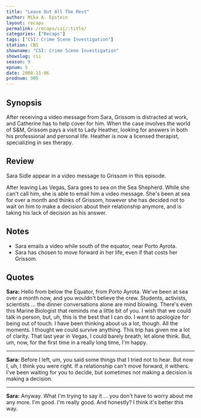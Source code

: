 ```yaml
---
title: "Leave Out All The Rest"
author: Mika A. Epstein
layout: recaps
permalink: /recaps/csi/:title/
categories: ["Recaps"]
tags: ["CSI: Crime Scene Investigation"]
station: CBS
showname: "CSI: Crime Scene Investigation"
showslug: csi
season: 9
epnum: 5
date: 2008-11-06
prodnum: 905
---
```


## Synopsis

After receiving a video message from Sara, Grissom is distracted at work, and Catherine has to help cover for him. When the case involves the world of S&M, Grissom pays a visit to Lady Heather, looking for answers in both his professional and personal life. Heather is now a licensed therapist, specializing in sex therapy.

## Review

Sara Sidle appear in a video message to Grissom in this episode.

After leaving Las Vegas, Sara goes to sea on the Sea Shepherd. While she can't call him, she is able to email him a video message. She's been at sea for over a month and thinks of Grissom, however she has decided not to wait on him to make a decision about their relationship anymore, and is taking his lack of decision as his answer.

## Notes

* Sara emails a video while south of the equator, near Porto Ayrota.
* Sara has chosen to move forward in her life, even if that costs her Grissom.

## Quotes

**Sara:** Hello from below the Equator, from Porto Ayrota. We've been at sea over a month now, and you wouldn't believe the crew. Students, activists, scientists ... the dinner conversations alone are mind blowing. There's even this Marine Biologist that reminds me a little bit of you. I wish that we could talk in person, but, uh, this is the best that I can do. I want to apologize for being out of touch. I have been thinking about us a lot, though. All the moments. I thought we could survive anything. This trip has given me a lot of clarity. That last year in Vegas, I could barely breath, let alone think. But, um, now, for the first time in a really long time, I'm happy.

- - -

**Sara:** Before I left, um, you said some things that I tried not to hear. But now I, uh, I think you were right. If a relationship can't move forward, it withers. I've been waiting for you to decide, but sometimes not making a decision is making a decision.

- - -

**Sara:** Anyway. What I'm trying to say it ... you don't have to worry about me any more. I'm good. I'm really good. And honestly? I think it's better this way.
